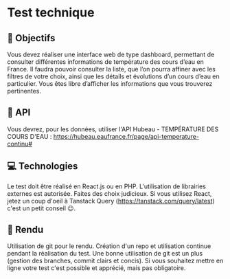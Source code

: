 # Test technique

## 📄 Objectifs
Vous devez réaliser une interface web de type dashboard, permettant de consulter différentes informations de température des cours d’eau en France. Il faudra pouvoir consulter la liste, que l’on pourra affiner avec les filtres de votre choix, ainsi que les détails et évolutions d’un cours d’eau en particulier. Vous êtes libre d’afficher les informations que vous trouverez pertinentes.

## 📍 API
Vous devrez, pour les données, utiliser l'API Hubeau - TEMPÉRATURE DES COURS D'EAU :
https://hubeau.eaufrance.fr/page/api-temperature-continu#

## 💻 Technologies
Le test doit être réalisé en React.js ou en PHP.
L'utilisation de librairies externes est autorisée. Faites des choix judicieux. Si vous utilisez React, jetez un coup d'oeil à Tanstack Query (https://tanstack.com/query/latest) c'est un petit conseil 😉.

## 📩 Rendu
Utilisation de git pour le rendu. Création d'un repo et utilisation continue pendant la réalisation du test. Une bonne utilisation de git est un plus (gestion des branches, commit clairs et concis).
Si vous souhaitez mettre en ligne votre test c'est possible et apprécié, mais pas obligatoire.
